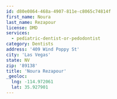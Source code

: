 ```yaml
---
id: d80e0864-468a-4907-811e-c8065c74814f
first_name: Noura
last_name: Rezapour
license: DMD
services:
  - pediatric-dentist-or-pedodontist
category: Dentists
address: '409 Wind Poppy St'
city: 'Las Vegas'
state: NV
zip: '89138'
title: 'Noura Rezapour'
_geoloc:
  lng: -114.972061
  lat: 35.927901
---
```

